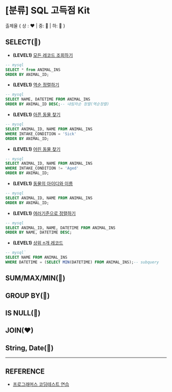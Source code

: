 # [분류] SQL 고득점 Kit
출제율 { 상 : ❤️ | 중: 💛 | 하: 💙 }
<br/>

## SELECT(💙)
- __(LEVEL1)__ [모든 레코드 조회하기](https://programmers.co.kr/learn/courses/30/lessons/59034)
```sql
-- mysql
SELECT * from ANIMAL_INS
ORDER BY ANIMAL_ID;
```

- __(LEVEL1)__ [역순 정렬하기](https://programmers.co.kr/learn/courses/30/lessons/59035)
```sql
-- mysql
SELECT NAME, DATETIME FROM ANIMAL_INS
ORDER BY ANIMAL_ID DESC;-- 내림차순 정렬(역순정렬)
```

- __(LEVEL1)__ [아픈 동물 찾기](https://programmers.co.kr/learn/courses/30/lessons/59036)
```sql
-- mysql
SELECT ANIMAL_ID, NAME FROM ANIMAL_INS
WHERE INTAKE_CONDITION = 'Sick'
ORDER BY ANIMAL_ID;
```

- __(LEVEL1)__ [어린 동물 찾기](https://programmers.co.kr/learn/courses/30/lessons/59037)
```sql
-- mysql
SELECT ANIMAL_ID, NAME FROM ANIMAL_INS
WHERE INTAKE_CONDITION != 'Aged'
ORDER BY ANIMAL_ID;
```

- __(LEVEL1)__ [동물의 아이디와 이름](https://programmers.co.kr/learn/courses/30/lessons/59403)
```sql
-- mysql
SELECT ANIMAL_ID, NAME FROM ANIMAL_INS
ORDER BY ANIMAL_ID;
```

-  __(LEVEL1)__ [여러기준으로 정렬하기](https://programmers.co.kr/learn/courses/30/lessons/59404)
```sql
-- mysql
SELECT ANIMAL_ID, NAME, DATETIME FROM ANIMAL_INS
ORDER BY NAME, DATETIME DESC;
```

- __(LEVEL1)__ [상위 n개 레코드](https://programmers.co.kr/learn/courses/30/lessons/59405)
```sql
-- mysql`
SELECT NAME FROM ANIMAL_INS
WHERE DATETIME = (SELECT MIN(DATETIME) FROM ANIMAL_INS);-- subquery
```

## SUM/MAX/MIN(💛)

## GROUP BY(💛)

## IS NULL(💙)

## JOIN(❤)

## String, Date(💙)

<hr>

## REFERENCE
- [프로그래머스 코딩테스트 연습](https://programmers.co.kr/learn/challenges)

